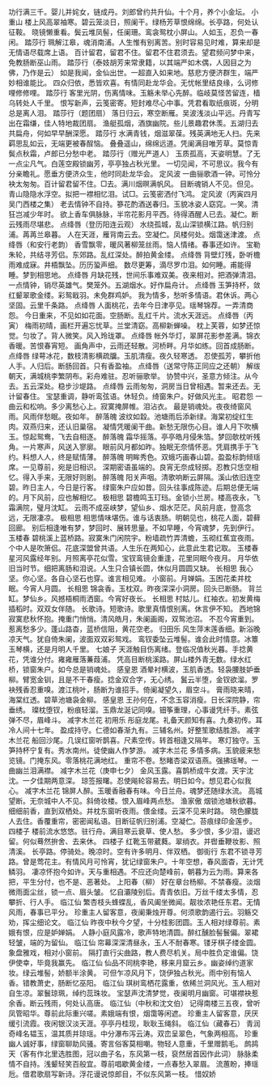<!-- { "loadSidebar": true } -->
功行满三千。婴儿并姹女，链成丹。刘郎曾约共升仙。十个月，养个小金坛。 
小重山
楼上风高翠袖寒。碧云笼淡日，照阑干。绿杨芳草恨绵绵。长亭路，何处认征鞍。 
晓镜懒重看。鬓云堆凤髻，任阑珊。鸾衾鸳枕小屏山。人如玉，忍负一春闲。 
踏莎行
珮解江皋，魂消南浦。人生惟有别离苦。别时容易见时难，算来却是无情语尽载席上语。 
百计留君，留君不住。留君不住君须去。望君频问梦中来，免教肠断巫山雨。 
踏莎行（泰妓胡芳来常隶籍，以其端严如木偶，人因目之为佛，乃作是云）
如是我闻，金仙出世。一超直入如来地。慈悲方便济群生，端严妙相谁能比。 
四众归依，悉皆欢喜。有情同赴龙华会。无忧帐里结良缘，么诃修哩修修哩。 
踏莎行
客里光阴，伤离情味。玉觞未举心先醉。临岐莫怪苦留连，樯乌转处人千里。 
恨写新声，云笺密寄。短封难尽心中事。凭君看取纸痕斑，分明总是离人泪。 
踏莎行（题团扇）
落日归云，寒空断雁。吴波浅淡山平远。丹青写出在霜缣，佳人特地裁团扇。 
渔艇孤烟，酒旗幽院。些儿景趣君休羡。五湖归去共扁舟，何如早早酬深愿。 
踏莎行
水满青钱，烟滋翠葆。残英满地无人扫。先来羁思乱如云，无端更被春酲恼。 
叠叠遥山，绵绵远道。凭阑满目唯芳草。莫惊青鬓点秋霜，卢郎已分愁中老。 
踏莎行（赠光严道人）
玉质孤高，天姿明慧。了无一点尘凡气。白莲空殿锁幽芳，亭亭独占秋光里。 
一切见闻，不可思议。我今有分亲瞻礼。愿垂方便济众生，他时同赴龙华会。 
定风波
一曲骊歌酒一钟。可怜分袂太匆匆。百计留君留不住。□去。满川烟暝满帆风。 
目断魂销人不见。但见。青山隐隐水浮空。拟把一襟相忆泪。试□。云笺密洒付飞鸿。 
定风波（丙寅四月吴门西楼之集）
老去情钟不自持。篸花酌酒送春归。玉貌冰姿人窈窕。一笑。清狂岂减少年时。 
欲上香车俱脉脉，半帘花影月平西。待得酒醒人已去。凝伫。断云残雨尽堪悲。 
点绛唇（登历阳连云观）
水绕孤城，乱山深锁横江路。帆归别浦。苒苒兰皋暮。 
人在天涯，雁背南云去。空凝伫。凤楼何处。烟霭迷津渡。 
点绛唇（和安行老韵）
香雪飘零，暖风著柳笼丝雨。恼人情绪。春事还如许。 
宝勒朱轮，共结寻芳侣。东郊路。乱红深处。醉拍黄金缕。 
点绛唇
背壁灯残，卧听檐雨难成寐。井梧飘坠。历历蛩声细。 
数尽更筹，滴尽罗巾泪。如何睡。甫能得睡。梦到相思地。 
点绛唇
月缺花残，世间乐事难双美。夜来相对。把酒弹清泪。 
一点情钟，销尽英雄气。樊笼外。五湖烟水。好作扁舟计。 
点绛唇
玉笋持杯，敛红颦翠歌金缕。彩鸳戢羽。未免群鸡妒。 
我为情多，愁听多情语。君休诉。两心坚固。云里千条路。 
点绛唇
人面桃花，去年今日津亭见。瑶琴锦荐。一弄清商怨。 
今日重来，不见如如花面。空肠断。乱红千片。流水天涯远。 
点绛唇（丙寅）
梅雨初晴，画栏开遍忘忧草。兰堂清窈。高柳新蝉噪。 
枕上芙蓉，如梦还惊觉。匀妆了。背人微笑。风入玲珑罩。 
点绛唇
帐外华灯，翠屏花影参差满。锦衣香暖。苦恨春宵短。 
画角声中，云雨还轻散。河桥畔。月华如练。回首成肠断。 
点绛唇
绿萼冰花，数枝清影横疏牖。玉肌清瘦。夜久轻寒透。 
忍使孤芳，攀折他人手。人归后。断肠回首。只有香盈袖。 
点绛唇（送常守陈正同应之还朝）
解绂朝天，满城桃李繁阴布。彩舟难驻。忍听骊歌举。 
协赞中兴，圣意方倾注。从今去。五云深处。稳步沙堤路。 
点绛唇
云雨匆匆，洞房当日曾相遇。暂来还去。无计留春住。 
宝瑟重调，静听鸾弦语。休轻负。绮窗朱户。好做风光主。 
昭君怨
一曲云和松响。多少离愁心上。寂寞掩屏帷。泪沾衣。 
最是销魂处。夜夜绮窗风雨。风雨伴愁眠。夜如年。 
醉落魄
波纹如縠。池塘雨后添新绿。海棠初绽红生肉。双燕归来，还认旧巢宿。 
凝情凭暖阑干曲。新愁无限伤心目。谁人月下吹横玉。惊起鸳鸯，飞去自相逐。 
醉落魄
霜华摇落。亭亭皓月侵朱箔。梦回欹枕听残角。一片寒声，风送入寥廓。 
眼前风月都如昨。独眠无奈情怀恶。凭肩携手于飞约。料想人人，终是赋情薄。 
醉落魄
明眸秀色。双蛾巧画春山碧。盈盈标韵倾瑶席。一见尊前，宛是旧相识。 
深期密语虽端的。良宵无奈成轻掷。忍教只恁空相忆。得入手来，无限好则剧。 
醉落魄
阳关声咽。清歌响断云屏隔。溪山依旧连空碧。昨日主人，今日是行客。 
绿窗朱户应如昔。回头往事成陈迹。后期总便无端的。月下风前，应也解相忆。 
极相思
碧檐鸣玉玎珰。金锁小兰房。楼高夜永，飞霜满院，璧月沈缸。 
云雨不成巫峡梦，望仙乡、烟水茫茫。风前月底，登高念远，无限凄凉。 
极相思
相思情味堪伤。谁与话衷肠。明朝见也，桃花人面，碧藓回廊。 
别后相逢唯有梦，梦回时、展转思量。不如早睡，今宵魂梦，先到伊行。 
玉楼春
碧桃溪上蓝桥路。寂寞朱门闲院宇。粉墙疏竹弄清蟾，玉砌红蕉宜夜雨。 
个中人是吹箫侣。花底深盟曾共语。人生乐在两知心，此意此生君记取。 
玉楼春
星河风露经年别。月照离亭花似雪。宝钗鸾镜会重逢，花里同眠今夜月。 
月华依旧当时节。细把离肠和泪说。人生只合镇长圆，休似月圆圆又缺。 
长相思
我心坚。你心坚。各自心坚石也穿。谁言相见难。 
小窗前。月婵娟。玉困花柔并枕眠。今宵人月圆。 
长相思
锦衾香。玉枕双。昨夜深深小洞房。回头已断肠。 
背兰缸。梦仙乡。风撼梧桐雨洒窗。今宵好夜长。 
长相思
村姑儿。红袖衣。初发黄梅插稻时。双双女伴随。 
长歌诗。短歌诗。歌里真情恨别离。休言伊不知。 
西地锦
寂寞悲秋怀抱。掩重门悄悄。清风皓月，朱阑画阁，双鸳池沼。 
不忍今宵重到。惹离愁多少。蓬山路杳，蓝桥信阻，黄花空老。 
归田乐
风生萍末莲香细。新浴晚凉天气。犹自倚朱阑，波面双双彩鸳戏。 
鸾钗委坠云堆髻。谁会此时情意。冰簟玉琴横，还是月明人千里。 
七娘子
天涯触目伤离绪。登临况值秋光暮。手捻黄花，凭谁分付。雍雍雁落蒹葭浦。 
凭高目断桃溪路。屏山楼外青无数。绿水红桥，锁窗朱户。如今总是销魂处。 
感皇恩
酒晕衬横波，玉肌香透。轻袅腰肢妒垂柳。臂宽金钏，且是不干春瘦。捻金双合字，无心绣。 
鬒云半堕，金钗欲溜。罗袂残香忍重嗅。渡江桃叶，肠断为谁招手。倚阑凝望久，眉空斗。 
膏雨晓来晴，海棠红透。碧草池塘袅金柳。 
感皇恩
王孙何在，不念玉容消瘦。日长深院静，帘垂绣。 
璨枕堕钗，粉痕轻溜。玉鼎龙涎记同嗅。钿筝重理，心事谩凭纤手。素弦弹不尽，眉峰斗。 
减字木兰花
初用乐 
彤庭龙尾。礼备天颜知有喜。九奏初传。耳冷人间十七年。 
盈成持守。仁德如春渐九有。三辅名州。好整笙歌结胜游。 
减字木兰花
船回沙尾。几误红窗听鹊喜。尺素空传。转首相逢又隔年。 
寒灯独守。玉笋持杯宁复有。秀水南州。徒使幽人作梦游。 
减字木兰花
多情多病。玉貌疲来愁览镜。门掩东风。零落桃花满地红。 
重帘不卷。愁睹杏梁双语燕。强拂瑶琴。一曲幽兰泪满襟。 
减字木兰花（庚申七夕）
金风玉露。喜鹊桥成牛女渡。天宇沈沈。一夕佳期两意深。 
琼签报曙。忍使飚轮容易去。明日如今。想见君心似我心。 
减字木兰花
锦屏人醉。玉暖香融春有味。今日兰舟。魂梦还随绿水流。 
高城望断。无奈城中人不见。斜倚妆楼。恨入眉峰两点愁。 
渔家傲
烟锁池塘秋欲暮。细细前香，直到双栖处。并枕东窗听夜雨。偎金缕。云深不见来时路。 
晓色朦胧人去住。香覆重帘，密密闻私语。目断征帆归别浦。空凝伫。苔痕绿印金莲步。 
四楼子
楼前流水悠悠。驻行舟。满目寒云衰草、使人愁。 
多少恨，多少泪，谩迟留。何似蓦然拚舍、去来休。 
四楼子
红靴玉带葳蕤。翠绡衣。并辔垂鞭妆影、照清溪。 
长亭路。停骑处。晚凉时。空有许多明月、伴双栖。 
御街行
东君不锁寻芳路。曾是莺花主。有情风月可怜宵，犹记绿窗朱户。十年空想，春风面杳，无计凭鳞羽。 
凄凉怀抱今如许。天与重相遇。不应还向楚峰前，朝暮为云为雨。算来各把，平生分付，也不是、恶著处。 
上阳春（柳）
好在章台杨柳。不禁春瘦。淡烟微雨面尘丝，锁一点、眉头皱。 
忆自灞陵别后。青青依旧。万丝千缕太多情，忍攀折、行人手。 
临江仙
繁杏枝头蜂蝶乱，香风阖坐微闻。靓妆浓艳任东君。无情风雨，春事已平分。 
珍重主人留客意，夜阑秉烛开尊。何须歌韵遏行云。羽觞交劝，挥尘细论文。 
临江仙
昨夜中秋今夕望，十分桂影团圆。玉人相对绿尊前。素娥有恨，应是妒婵娟。 
人静小庭风露冷，歌声特地清圆。醉红醺脸髻鬟偏。翠裙轻皱，端的为留仙。 
临江仙
帘幕深深清昼永，玉人不耐春寒。镂牙棋子缕金圆。象盘雅戏，相对小窗前。 
隔打直行尖曲路，教人费尽机关。局中胜负定谁偏。饶伊使幸，毕竟我赢先。 
临江仙
仙品不同桃李艳，移来月窟云乡。幽姿绰约道家妆。绿云堆髻，娇额半涂黄。 
可但乍凉风月下，饶伊独占秋光。雨中别有恼人香。错教萧史，肠断忆巫阳。 
临江仙
琪树鸾栖花露重，依稀兰洞风光。玉人相对自生凉。翠鬟琼珮，绰约蕊珠妆。 
宝瑟声沈清梦觉，夜阑明月幽窗。可堪襟袂惹余香。断云残雨，何处认高唐。 
临江仙（中秋和沈文伯）
记得南楼三五夜，曾听凤管昭华。尊前此际重兴嗟。素娥端有恨，烟霭等闲遮。 
珍重主人留客意，厌厌缓引流霞。夜闲银汉淡天涯。亭亭丹桂现，耿耿玉绳斜。 
临江仙（藏春石）
青润奇峰名韫玉，温其质并琼瑶。中分瀑布泻云涛。双峦呈翠色，气象两相高。 
珍重幽人诚好事，绿窗聊助风骚。寄言俗客莫相嘲。物轻人意重，千里赠鹅毛。 
鹧鸪天（客有作北里选胜图，冠以曲子名，东风第一枝，裒然居首因作此词）
脉脉柔情不自持。浅颦轻笑百般宜。尊前唱歇黄金缕，一点春愁入翠眉。 
流蕙盼，捧瑶卮。借君歌扇写新诗。浮花谩说惊郎目，不似东风第一枝。 
惜奴娇
